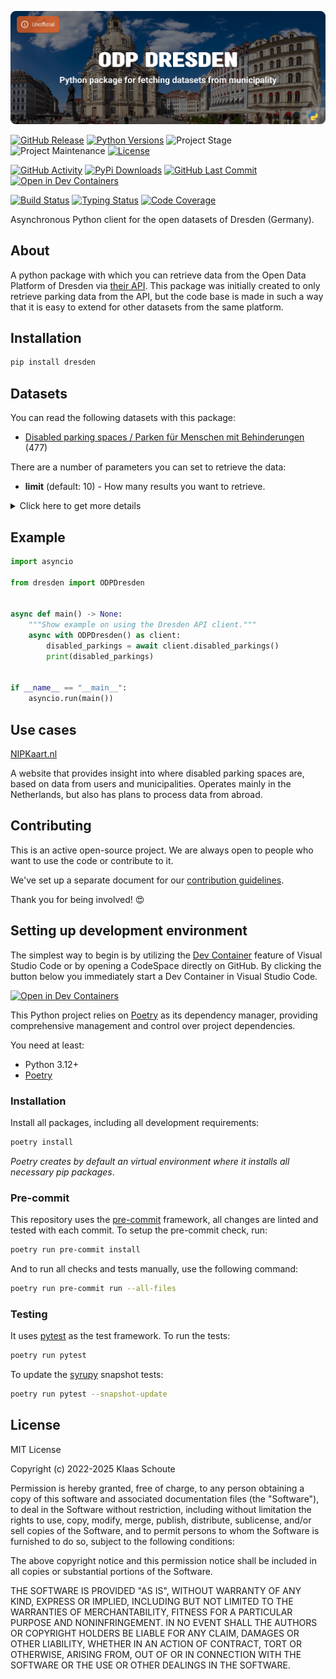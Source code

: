 <!-- Banner -->
![alt Banner of the ODP Dresden package](https://raw.githubusercontent.com/klaasnicolaas/python-dresden/main/assets/header_dresden-min.png)

<!-- PROJECT SHIELDS -->
[![GitHub Release][releases-shield]][releases]
[![Python Versions][python-versions-shield]][pypi]
![Project Stage][project-stage-shield]
![Project Maintenance][maintenance-shield]
[![License][license-shield]](LICENSE)

[![GitHub Activity][commits-shield]][commits-url]
[![PyPi Downloads][downloads-shield]][downloads-url]
[![GitHub Last Commit][last-commit-shield]][commits-url]
[![Open in Dev Containers][devcontainer-shield]][devcontainer]

[![Build Status][build-shield]][build-url]
[![Typing Status][typing-shield]][typing-url]
[![Code Coverage][codecov-shield]][codecov-url]

Asynchronous Python client for the open datasets of Dresden (Germany).

## About

A python package with which you can retrieve data from the Open Data Platform of Dresden via [their API][api]. This package was initially created to only retrieve parking data from the API, but the code base is made in such a way that it is easy to extend for other datasets from the same platform.

## Installation

```bash
pip install dresden
```

## Datasets

You can read the following datasets with this package:

- [Disabled parking spaces / Parken für Menschen mit Behinderungen][disabled_parkings] (477)

There are a number of parameters you can set to retrieve the data:

- **limit** (default: 10) - How many results you want to retrieve.

<details>
    <summary>Click here to get more details</summary>

### Disabled parking spaces

| Variable | Type | Description |
| :------- | :--- | :---------- |
| `entry_id` | integer | The ID of the disabled parking spot |
| `number` | integer | The number of parking spots on this location |
| `usage_time` | string | Some locations have window times where the location is only specific for disabled parking, outside these times everyone is allowed to park there |
| `photo` | string | URL that points to a photo that shows where the location is |
| `created_at` | datetime | The date when this location was added to the dataset |
| `longitude` | float | The longitude of the parking spot |
| `latitude` | float | The latitude of the parking spot |

</details>

## Example

```python
import asyncio

from dresden import ODPDresden


async def main() -> None:
    """Show example on using the Dresden API client."""
    async with ODPDresden() as client:
        disabled_parkings = await client.disabled_parkings()
        print(disabled_parkings)


if __name__ == "__main__":
    asyncio.run(main())
```

## Use cases

[NIPKaart.nl][nipkaart]

A website that provides insight into where disabled parking spaces are, based on
data from users and municipalities. Operates mainly in the Netherlands, but also
has plans to process data from abroad.

## Contributing

This is an active open-source project. We are always open to people who want to
use the code or contribute to it.

We've set up a separate document for our
[contribution guidelines](CONTRIBUTING.md).

Thank you for being involved! :heart_eyes:

## Setting up development environment

The simplest way to begin is by utilizing the [Dev Container][devcontainer]
feature of Visual Studio Code or by opening a CodeSpace directly on GitHub.
By clicking the button below you immediately start a Dev Container in Visual Studio Code.

[![Open in Dev Containers][devcontainer-shield]][devcontainer]

This Python project relies on [Poetry][poetry] as its dependency manager,
providing comprehensive management and control over project dependencies.

You need at least:

- Python 3.12+
- [Poetry][poetry-install]

### Installation

Install all packages, including all development requirements:

```bash
poetry install
```

_Poetry creates by default an virtual environment where it installs all
necessary pip packages_.

### Pre-commit

This repository uses the [pre-commit][pre-commit] framework, all changes
are linted and tested with each commit. To setup the pre-commit check, run:

```bash
poetry run pre-commit install
```

And to run all checks and tests manually, use the following command:

```bash
poetry run pre-commit run --all-files
```

### Testing

It uses [pytest](https://docs.pytest.org/en/stable/) as the test framework. To run the tests:

```bash
poetry run pytest
```

To update the [syrupy](https://github.com/tophat/syrupy) snapshot tests:

```bash
poetry run pytest --snapshot-update
```

## License

MIT License

Copyright (c) 2022-2025 Klaas Schoute

Permission is hereby granted, free of charge, to any person obtaining a copy
of this software and associated documentation files (the "Software"), to deal
in the Software without restriction, including without limitation the rights
to use, copy, modify, merge, publish, distribute, sublicense, and/or sell
copies of the Software, and to permit persons to whom the Software is
furnished to do so, subject to the following conditions:

The above copyright notice and this permission notice shall be included in all
copies or substantial portions of the Software.

THE SOFTWARE IS PROVIDED "AS IS", WITHOUT WARRANTY OF ANY KIND, EXPRESS OR
IMPLIED, INCLUDING BUT NOT LIMITED TO THE WARRANTIES OF MERCHANTABILITY,
FITNESS FOR A PARTICULAR PURPOSE AND NONINFRINGEMENT. IN NO EVENT SHALL THE
AUTHORS OR COPYRIGHT HOLDERS BE LIABLE FOR ANY CLAIM, DAMAGES OR OTHER
LIABILITY, WHETHER IN AN ACTION OF CONTRACT, TORT OR OTHERWISE, ARISING FROM,
OUT OF OR IN CONNECTION WITH THE SOFTWARE OR THE USE OR OTHER DEALINGS IN THE
SOFTWARE.

[api]: https://opendata.dresden.de
[nipkaart]: https://www.nipkaart.nl

[disabled_parkings]: https://opendata.dresden.de/informationsportal/?open=1&result=1788DE054C09464DB95AD54725002EA2#app/mainpage

<!-- MARKDOWN LINKS & IMAGES -->
[build-shield]: https://github.com/klaasnicolaas/python-dresden/actions/workflows/tests.yaml/badge.svg
[build-url]: https://github.com/klaasnicolaas/python-dresden/actions/workflows/tests.yaml
[commits-shield]: https://img.shields.io/github/commit-activity/y/klaasnicolaas/python-dresden.svg
[commits-url]: https://github.com/klaasnicolaas/python-dresden/commits/main
[codecov-shield]: https://codecov.io/gh/klaasnicolaas/python-dresden/branch/main/graph/badge.svg?token=70ZETUK1M6
[codecov-url]: https://codecov.io/gh/klaasnicolaas/python-dresden
[devcontainer-shield]: https://img.shields.io/static/v1?label=Dev%20Containers&message=Open&color=blue&logo=visualstudiocode
[devcontainer]: https://vscode.dev/redirect?url=vscode://ms-vscode-remote.remote-containers/cloneInVolume?url=https://github.com/klaasnicolaas/python-dresden
[downloads-shield]: https://img.shields.io/pypi/dm/dresden
[downloads-url]: https://pypistats.org/packages/dresden
[license-shield]: https://img.shields.io/github/license/klaasnicolaas/python-dresden.svg
[last-commit-shield]: https://img.shields.io/github/last-commit/klaasnicolaas/python-dresden.svg
[maintenance-shield]: https://img.shields.io/maintenance/yes/2025.svg
[project-stage-shield]: https://img.shields.io/badge/project%20stage-experimental-yellow.svg
[pypi]: https://pypi.org/project/dresden/
[python-versions-shield]: https://img.shields.io/pypi/pyversions/dresden
[typing-shield]: https://github.com/klaasnicolaas/python-dresden/actions/workflows/typing.yaml/badge.svg
[typing-url]: https://github.com/klaasnicolaas/python-dresden/actions/workflows/typing.yaml
[releases-shield]: https://img.shields.io/github/release/klaasnicolaas/python-dresden.svg
[releases]: https://github.com/klaasnicolaas/python-dresden/releases

[poetry-install]: https://python-poetry.org/docs/#installation
[poetry]: https://python-poetry.org
[pre-commit]: https://pre-commit.com
